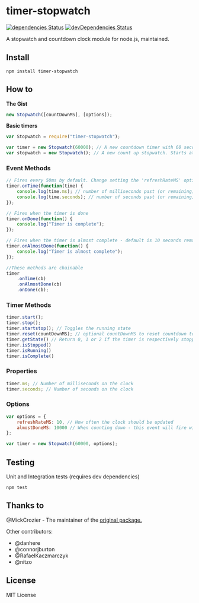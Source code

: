 # timer-stopwatch

[![dependencies Status](https://david-dm.org/jackymancs4/timer-stopwatch/status.svg)](https://david-dm.org/jackymancs4/timer-stopwatch) [![devDependencies Status](https://david-dm.org/jackymancs4/timer-stopwatch/dev-status.svg)](https://david-dm.org/jackymancs4/timer-stopwatch?type=dev)

A stopwatch and countdown clock module for node.js, maintained.


## Install

```shell
npm install timer-stopwatch
```

## How to

**The Gist**

```javascript
new Stopwatch([countDownMS], [options]);
```

**Basic timers**

```javascript
var Stopwatch = require("timer-stopwatch");

var timer = new Stopwatch(60000); // A new countdown timer with 60 seconds
var stopwatch = new Stopwatch(); // A new count up stopwatch. Starts at 0.
```

### Event Methods

```javascript
// Fires every 50ms by default. Change setting the 'refreshRateMS' options
timer.onTime(function(time) {
	console.log(time.ms); // number of milliseconds past (or remaining);
	console.log(time.seconds); // number of seconds past (or remaining);
});

// Fires when the timer is done
timer.onDone(function() {
	console.log("Timer is complete");
});

// Fires when the timer is almost complete - default is 10 seconds remaining. Change with 'almostDoneMS' option
timer.onAlmostDone(function() {
	console.log("Timer is almost complete");
});

//These methods are chainable
timer
	.onTime(cb)
	.onAlmostDone(cb)
	.onDone(cb);
```

### Timer Methods

```javascript
timer.start();
timer.stop();
timer.startstop(); // Toggles the running state
timer.reset(countDownMS); // optional countDownMS to reset countdown to that many milliseconds
timer.getState() // Return 0, 1 or 2 if the timer is respectively stopped, running or complete
timer.isStopped()
timer.isRunning()
timer.isComplete()
```

### Properties

```javascript
timer.ms; // Number of milliseconds on the clock
timer.seconds; // Number of seconds on the clock
```

### Options

```javascript
var options = {
	refreshRateMS: 10, // How often the clock should be updated
	almostDoneMS: 10000 // When counting down - this event will fire with this many milliseconds remaining on the clock
};

var timer = new Stopwatch(60000, options);
```

## Testing

Unit and Integration tests (requires dev dependencies)

```shell
npm test
```

## Thanks to

@MickCrozier - The maintainer of the [original package.](https://github.com/MickCrozier/timer-stopwatch)

Other contributors:

* @danhere
* @connorjburton
* @RafaelKaczmarczyk
* @nitzo

## License

MIT License

